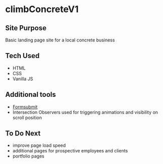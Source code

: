 # climbConcreteV1

## Site Purpose
Basic landing page site for a local concrete business

## Tech Used
- HTML
- CSS
- Vanilla JS

## Additional tools
- [Formsubmit](https://formsubmit.co/)
- Intersection Observers used for triggering animations and visibility on scroll position

## To Do Next
- improve page load speed
- additional pages for prospective employees and clients
- portfolio pages

